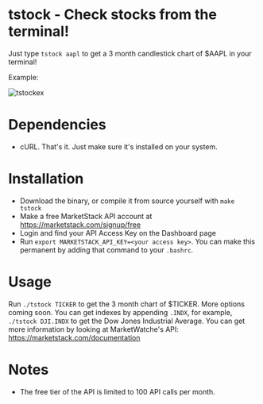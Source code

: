 # tstock - Check stocks from the terminal!

Just type `tstock aapl` to get a 3 month candlestick chart of $AAPL in your terminal!

Example:

<img src="https://i.ibb.co/Pry8DWC/tstockex.png" alt="tstockex" border="0">

# Dependencies
- cURL. That's it. Just make sure it's installed on your system.

# Installation
- Download the binary, or compile it from source yourself with `make tstock` 
- Make a free MarketStack API account at https://marketstack.com/signup/free
- Login and find your API Access Key on the Dashboard page
- Run `export MARKETSTACK_API_KEY=<your access key>`. You can make this permanent by adding that command to your `.bashrc`.

# Usage
Run `./tstock TICKER` to get the 3 month chart of $TICKER. More options coming soon.
You can get indexes by appending `.INDX`, for example, `./tstock DJI.INDX` to get the Dow Jones Industrial Average.
You can get more information by looking at MarketWatche's API: https://marketstack.com/documentation

# Notes
- The free tier of the API is limited to 100 API calls per month.
